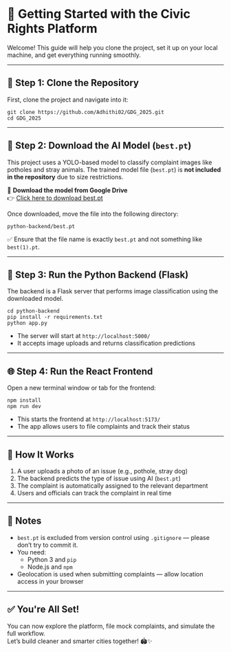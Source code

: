 
# 🚀 Getting Started with the Civic Rights Platform

Welcome! This guide will help you clone the project, set it up on your local machine, and get everything running smoothly.

---

## 📁 Step 1: Clone the Repository

First, clone the project and navigate into it:

```
git clone https://github.com/Adhithi02/GDG_2025.git
cd GDG_2025
```

---

## 📅 Step 2: Download the AI Model (`best.pt`)

This project uses a YOLO-based model to classify complaint images like potholes and stray animals. The trained model file (`best.pt`) is **not included in the repository** due to size restrictions.

🔗 **Download the model from Google Drive**  
👉 [Click here to download best.pt](https://drive.google.com/drive/folders/1NO2-Hk0FxV5jT1j7NbkOl078xdooU9bt?usp=sharing)

Once downloaded, move the file into the following directory:

```
python-backend/best.pt
```

✅ Ensure that the file name is exactly `best.pt` and not something like `best(1).pt`.

---

## 🔧 Step 3: Run the Python Backend (Flask)

The backend is a Flask server that performs image classification using the downloaded model.

```
cd python-backend
pip install -r requirements.txt
python app.py
```

- The server will start at `http://localhost:5000/`
- It accepts image uploads and returns classification predictions

---

## 🌐 Step 4: Run the React Frontend

Open a new terminal window or tab for the frontend:

```
npm install
npm run dev
```

- This starts the frontend at `http://localhost:5173/`
- The app allows users to file complaints and track their status

---

## 🧠 How It Works

1. A user uploads a photo of an issue (e.g., pothole, stray dog)
2. The backend predicts the type of issue using AI (`best.pt`)
3. The complaint is automatically assigned to the relevant department
4. Users and officials can track the complaint in real time

---

## 📌 Notes

- `best.pt` is excluded from version control using `.gitignore` — please don’t try to commit it.
- You need:
  - Python 3 and `pip`
  - Node.js and `npm`
- Geolocation is used when submitting complaints — allow location access in your browser

---

## ✅ You're All Set!

You can now explore the platform, file mock complaints, and simulate the full workflow.  
Let’s build cleaner and smarter cities together! 🏟️✨

